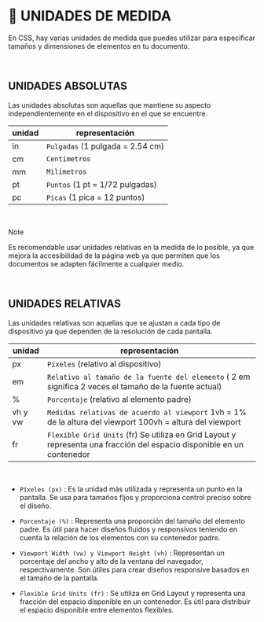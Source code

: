 #  :symbols: UNIDADES DE MEDIDA
En CSS, hay varias unidades de medida que puedes utilizar para especificar tamaños y dimensiones de elementos en tu documento. 

<br>

## UNIDADES ABSOLUTAS
Las unidades absolutas son aquellas que mantiene su aspecto independientemente en el dispositivo en el que se encuentre.

<div  align="center" >
  
| unidad | representación |
|---|---|
| in	| `Pulgadas` (1 pulgada = 2.54 cm) |
| cm	| `Centímetros` | 
| mm	| `Milímetros` |
| pt	| `Puntos` (1 pt = 1/72 pulgadas) |
| pc	| `Picas` (1 pica = 12 puntos) |

</div>

<br>

> [!NOTE]
> Es recomendable usar unidades relativas en la medida de lo posible, ya que mejora la accesibilidad de la página web ya que permiten que los documentos se adapten fácilmente a cualquier medio.

<br>

## UNIDADES RELATIVAS
Las unidades relativas son aquellas que se ajustan a cada tipo de dispositivo ya que dependen de la resolución de cada pantalla.

<div  align="center" >

| unidad | representación   |
|---|---|
| px 	| `Píxeles` (relativo al dispositivo) |
| em	| `Relativo al tamaño de la fuente del elemento` ( 2 em significa 2 veces el tamaño de la fuente actual) |
| %	| `Porcentaje` (relativo al elemento padre) |
| vh y vw 	| `Medidas relativas de acuerdo al viewport` 1vh = 1% de la altura del viewport 100vh = altura del viewport |
| fr	| `Flexible Grid Units` (fr) Se utiliza en Grid Layout y representa una fracción del espacio disponible en un contenedor |

</div>

<br>

* `Píxeles (px)` : Es la unidad más utilizada y representa un punto en la pantalla. Se usa para tamaños fijos y proporciona control preciso sobre el diseño.

* `Porcentaje (%)` : Representa una proporción del tamaño del elemento padre. Es útil para hacer diseños fluidos y responsivos teniendo en cuenta la relación de los elementos con su contenedor padre.

* `Viewport Width (vw) y Viewport Height (vh)` : Representan un porcentaje del ancho y alto de la ventana del navegador, respectivamente. Son útiles para crear diseños responsive basados en el tamaño de la pantalla.

* `Flexible Grid Units (fr)` : Se utiliza en Grid Layout y representa una fracción del espacio disponible en un contenedor. Es útil para distribuir el espacio disponible entre elementos flexibles.

<br>
<br>

